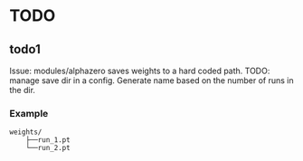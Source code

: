 # TODO

## todo1

Issue:
modules/alphazero saves weights to a hard coded path.
TODO: manage save dir in a config. Generate name based on the number of runs in the dir.

### Example

```plaintext
weights/
    ├──run_1.pt
    └──run_2.pt
```
